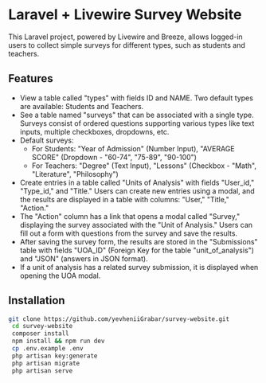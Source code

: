 # Laravel + Livewire Survey Website

This Laravel project, powered by Livewire and Breeze, allows logged-in users to collect simple surveys for different
types, such as students and teachers.

## Features

- View a table called "types" with fields ID and NAME. Two default types are available: Students and Teachers.
- See a table named "surveys" that can be associated with a single type. Surveys consist of ordered questions supporting
  various types like text inputs, multiple checkboxes, dropdowns, etc.
- Default surveys:
    - For Students: "Year of Admission" (Number Input), "AVERAGE SCORE" (Dropdown - "60-74", "75-89", "90-100")
    - For Teachers: "Degree" (Text Input), "Lessons" (Checkbox - "Math", "Literature", "Philosophy")
- Create entries in a table called "Units of Analysis" with fields "User_id," "Type_id," and "Title." Users can create
  new entries using a modal, and the results are displayed in a table with columns: "User," "Title," "Action."
- The "Action" column has a link that opens a modal called "Survey," displaying the survey associated with the "Unit of
  Analysis." Users can fill out a form with questions from the survey and save the results.
- After saving the survey form, the results are stored in the "Submissions" table with fields "UOA_ID" (Foreign Key for
  the table "unit_of_analysis") and "JSON" (answers in JSON format).
- If a unit of analysis has a related survey submission, it is displayed when opening the UOA modal.

## Installation

   ```bash
   git clone https://github.com/yevheniiGrabar/survey-website.git
    cd survey-website
    composer install
    npm install && npm run dev
    cp .env.example .env
    php artisan key:generate
    php artisan migrate
    php artisan serve
   ```


